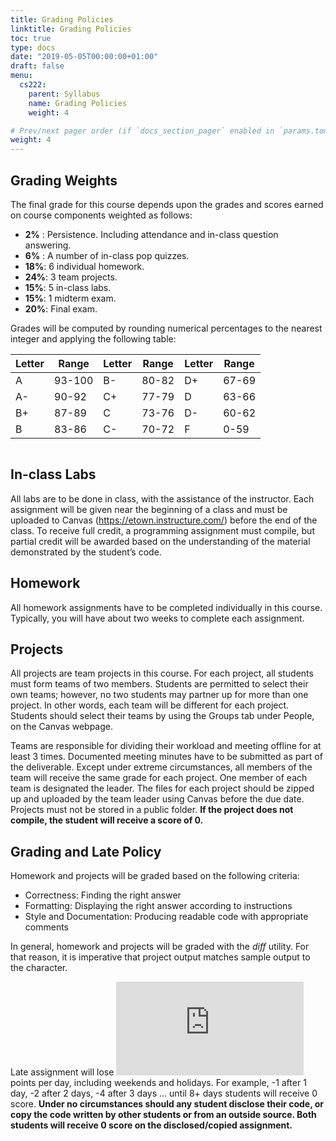 ```yaml
---
title: Grading Policies
linktitle: Grading Policies
toc: true
type: docs
date: "2019-05-05T00:00:00+01:00"
draft: false
menu:
  cs222:
    parent: Syllabus
    name: Grading Policies
    weight: 4

# Prev/next pager order (if `docs_section_pager` enabled in `params.toml`)
weight: 4
---
```


## Grading Weights

The final grade for this course depends upon the grades and scores earned on course components weighted as follows:

* **2%** : Persistence. Including attendance and in-class question answering.
* **6%** : A number of in-class pop quizzes.
* **18%**: 6 individual homework.
*	**24%**: 3 team projects.
*	**15%**: 5 in-class labs.
* **15%**: 1 midterm exam.
*	**20%**: Final exam.

Grades will be computed by rounding numerical percentages to the nearest integer and applying the following table:

| Letter| Range| Letter | Range | Letter | Range|
|----|--------|----|-------|----|-------|
| A  | 93-100 | B- | 80-82 | D+ | 67-69 |
| A- | 90-92  | C+ | 77-79 | D  | 63-66 |
| B+ | 87-89  | C  | 73-76 | D- | 60-62 |
| B  | 83-86  | C- | 70-72 | F  | 0-59  |

```Note that Canvas does not offer accurate calculation of your final weighted grade (e.g. the two midterm exams do not weigh equally), so students must compute their average by using the Canvas scores with the weights listed above.
```

## In-class Labs

All labs are to be done in class, with the assistance of the instructor. Each assignment will be given near the beginning of a class and must be uploaded to Canvas (https://etown.instructure.com/) before the end of the class. To receive full credit, a programming assignment must compile, but partial credit will be awarded based on the understanding of the material demonstrated by the student’s code.

## Homework

All homework assignments have to be completed individually in this course. Typically, you will have about two weeks to complete each assignment. 
   
## Projects

All projects are team projects in this course. For each project, all students must form teams of two members. Students are permitted to select their own teams; however, no two students may partner up for more than one project. In other words, each team will be different for each project. Students should select their teams by using the Groups tab under People, on the Canvas webpage.

Teams are responsible for dividing their workload and meeting offline for at least 3 times. Documented meeting minutes have to be submitted as part of the deliverable. Except under extreme circumstances, all members of the team will receive the same grade for each project. One member of each team is designated the leader. The files for each project should be zipped up and uploaded by the team leader using Canvas before the due date. Projects must not be stored in a public folder. **If the project does not compile, the student will receive a score of 0.**

## Grading and Late Policy

Homework and projects will be graded based on the following criteria:

* Correctness: Finding the right answer
* Formatting:	Displaying the right answer according to instructions
* Style and Documentation: Producing readable code with appropriate comments

In general, homework and projects will be graded with the *diff* utility. For that reason, it is imperative that project output matches sample output to the character.

Late assignment will lose ![equation](https://latex.codecogs.com/png.latex?%5Cdpi%7B150%7D%20%5Cfn_phv%20%5Clarge%202%5E%7B%28n-1%29%7D) points per day, including weekends and holidays. For example, -1 after 1 day, -2 after 2 days, -4 after 3 days … until 8+ days students will receive 0 score.  **Under no circumstances should any student disclose their code, or copy the code written by other students or from an outside source. Both students will receive 0 score on the disclosed/copied assignment.**


